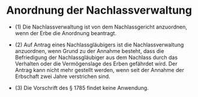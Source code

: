 # Anordnung der Nachlassverwaltung

- (1) Die Nachlassverwaltung ist von dem Nachlassgericht anzuordnen, wenn der Erbe die Anordnung beantragt.

- (2) Auf Antrag eines Nachlassgläubigers ist die Nachlassverwaltung anzuordnen, wenn Grund zu der Annahme besteht, dass die Befriedigung der Nachlassgläubiger aus dem Nachlass durch das Verhalten oder die Vermögenslage des Erben gefährdet wird. Der Antrag kann nicht mehr gestellt werden, wenn seit der Annahme der Erbschaft zwei Jahre verstrichen sind.

- (3) Die Vorschrift des § 1785 findet keine Anwendung.

